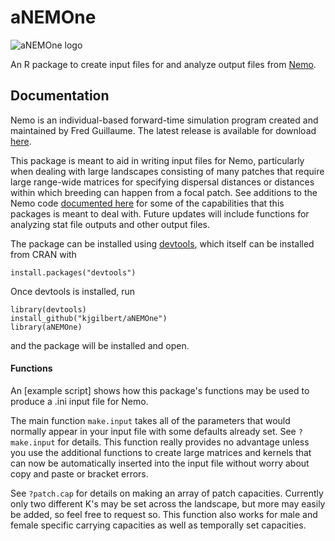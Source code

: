 # aNEMOne

![aNEMOne logo](https://github.com/kjgilbert/aNEMOne/raw/master/extra/SeaAnemone.png)

An R package to create input files for and analyze output files from [Nemo](http://nemo2.sourceforge.net/). 

## Documentation

Nemo is an individual-based forward-time simulation program created and maintained by Fred Guillaume. The latest release is available for download [here](http://nemo2.sourceforge.net/).

This package is meant to aid in writing input files for Nemo, particularly when dealing with large landscapes consisting of many patches that require large range-wide matrices for specifying dispersal distances or distances within which breeding can happen from a focal patch. See additions to the Nemo code [documented here](https://github.com/kjgilbert/NemoDispersalKernel) for some of the capabilities that this packages is meant to deal with. Future updates will include functions for analyzing stat file outputs and other output files.

The package can be installed using [devtools](https://github.com/hadley/devtools), which itself can be installed from CRAN with

```
install.packages("devtools")
```

Once devtools is installed, run

```
library(devtools)
install_github("kjgilbert/aNEMOne")
library(aNEMOne)
```
and the package will be installed and open.

#### Functions

An [example script] shows how this package's functions may be used to produce a .ini input file for Nemo.

The main function `make.input` takes all of the parameters that would normally appear in your input file with some defaults already set. See `?make.input` for details. This function really provides no advantage unless you use the additional functions to create large matrices and kernels that can now be automatically inserted into the input file without worry about copy and paste or bracket errors.

See `?patch.cap` for details on making an array of patch capacities. Currently only two different K's may be set across the landscape, but more may easily be added, so feel free to request so. This function also works for male and female specific carrying capacities as well as temporally set capacities.
